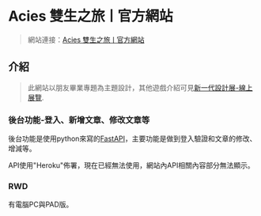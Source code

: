 # Acies 雙生之旅ㅣ官方網站
>網站連接：[Acies 雙生之旅ㅣ官方網站]([https://acies-s.vercel.app/](https://acies-ten.vercel.app/))
>
## 介紹
>此網站以朋友畢業專題為主題設計，其他遊戲介紹可見[新一代設計展-線上展覽](https://flipermag.com/artwork/acies-%E9%9B%99%E7%94%9F%E4%B9%8B%E6%97%85/).
>
### 後台功能-登入、新增文章、修改文章等
後台功能是使用python來寫的[FastAPI](https://github.com/sweetyue9045/Acies_api)，主要功能是做到登入驗證和文章的修改、增減等。

API使用"Heroku"佈署，現在已經無法使用，網站內API相關內容部分無法顯示。
### RWD
有電腦PC與PAD版。
